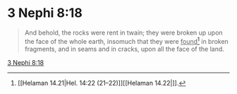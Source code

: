 # 3 Nephi 8:18

> And behold, the rocks were rent in twain; they were broken up upon the face of the whole earth, insomuch that they were <u>found</u>[^a] in broken fragments, and in seams and in cracks, upon all the face of the land.

[3 Nephi 8:18](https://www.churchofjesuschrist.org/study/scriptures/bofm/3-ne/8?lang=eng&id=p18#p18)


[^a]: [[Helaman 14.21|Hel. 14:22 (21–22)]][[Helaman 14.22|]].  

